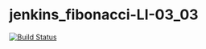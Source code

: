 # jenkins_fibonacci-LI-03_03

[![Build Status](http://ec2-44-196-49-187.compute-1.amazonaws.com/buildStatus/icon?job=conn-jenkins-to-gh-LI-jbenj)](http://ec2-44-196-49-187.compute-1.amazonaws.com/job/conn-jenkins-to-gh-LI-jbenj/)
